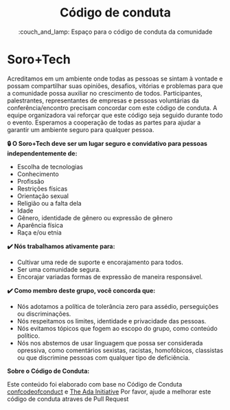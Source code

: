 <h1 align="center">Código de conduta</h1>

<p align="center">:couch_and_lamp: Espaço para o código de conduta da comunidade</p>

# Soro+Tech

Acreditamos em um ambiente onde todas as pessoas se sintam à vontade e possam compartilhar suas opiniões, desafios, vitórias e problemas para que a comunidade possa auxiliar no crescimento de todos. Participantes, palestrantes, representantes de empresas e pessoas voluntárias da conferência/encontro precisam concordar com este código de conduta. A equipe organizadora vai reforçar que este código seja seguido durante todo o evento. Esperamos a cooperação de todas as partes para ajudar a garantir um ambiente seguro para qualquer pessoa.

**🔒 O Soro+Tech deve ser um lugar seguro e convidativo para pessoas independentemente de:**

-	Escolha de tecnologias
-	Conhecimento
-	Profissão
-	Restrições físicas
-	Orientação sexual
-	Religião ou a falta dela
-	Idade
-	Gênero, identidade de gênero ou expressão de gênero
-	Aparência física
-	Raça e/ou etnia

**✔️ Nós trabalhamos ativamente para:**

-	Cultivar uma rede de suporte e encorajamento para todos.
-	Ser uma comunidade segura.
-	Encorajar variadas formas de expressão de maneira responsável.

**✔️ Como membro deste grupo, você concorda que:**

-	Nós adotamos a política de tolerância zero para assédio, perseguições ou discriminações.
-	Nós respeitamos os limites, identidade e privacidade das pessoas.
-	Nós evitamos tópicos que fogem ao escopo do grupo, como conteúdo político.
-	Nós nos abstemos de usar linguagem que possa ser considerada opressiva, como comentários sexistas, racistas, homofóbicos, classistas ou que discrimine pessoas com qualquer tipo de deficiência.

**Sobre o Código de Conduta:**

Este conteúdo foi elaborado com base no Código de Conduta [confcodeofconduct](https://confcodeofconduct.com/) e [The Ada Initiative](https://geekfeminism.fandom.com/wiki/Conference_anti-harassment/Policy)
Por favor, ajude a melhorar este código de conduta atraves de Pull Request
